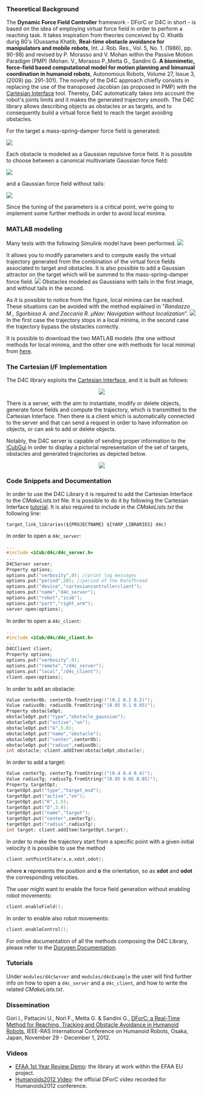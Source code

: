 ### Theoretical Background
The **Dynamic Force Field Controller** framework - DForC or D4C in short - is
based on the idea of employing virtual force field in order to perform a
reaching task. It takes inspiration from theories conceived by O. Khatib durig
80's (Oussama Khatib, **Real-time obstacle avoidance for manipulators and mobile
robots**, Int. J. Rob. Res., Vol. 5, No. 1. (1986), pp. 90-98) and revised by
P. Morasso and V. Mohan within the Passive Motion Paradigm (PMP) (Mohan. V.,
Morasso P.,Metta G., Sandini G. **A biomimetic, force-field based computational
model for motion planning and bimanual coordination in humanoid robots**,
Autonomous Robots, Volume 27, Issue 3, (2009) pp. 291-301). The novelty of the
D4C approach chiefly consists in replacing the use of the transposed Jacobian
(as proposed in PMP) with the [Cartesian Interface](http://wiki.icub.org/iCub/main/dox/html/icub_cartesian_interface.html)
tool. Thereby, D4C automatically takes into account the robot's joints limits
and it makes the generated trajectory smooth. The D4C library allows describing
objects as obstacles or as targets, and to consequently build a virtual force
field to reach the target avoiding obstacles.

For the target a mass-spring-damper force field is generated:

![](https://github.com/robotology/d4c/blob/master/img/MassSpringDump.jpg)

Each obstacle is modeled as a Gaussian repulsive force field. It is possible to
choose between a canonical multivariate Gaussian force field:

![](https://github.com/robotology/d4c/blob/master/img/GaussianForceField.jpg)

and a Gaussian force field without tails:

![](https://github.com/robotology/d4c/blob/master/img/GaussianWithoutTails.jpg)

Since the tuning of the parameters is a critical point, we’re going to implement
some further methods in order to avoid local minima.


### MATLAB modeling
Many tests with the following Simulink model have been performed.
![](https://github.com/robotology/d4c/blob/master/img/SimulinkModel.jpg)

It allows you to modify parameters and to compute easily the virtual trajectory
generated from the combination of the virtual force fields associated to target
and obstacles. It is also possible to add a Gaussian attractor on the target
which will be summed to the mass-spring-damper force field.
![](https://github.com/robotology/d4c/blob/master/img/WithAndWithoutTails.jpg)
Obstacles modeled as Gaussians with tails in the first image, and without tails
in the second.

As it is possible to notice from the figure, local minima can be reached.
These situations can be avoided with the method explained in "_Randazzo M.,
Sgorbissa A. and Zaccaria R. µNav: Navigation without localization_".
![](https://github.com/robotology/d4c/blob/master/img/LocalMinima.jpg)
In the first case the trajectory stops in a local minima, in the second case
the trajectory bypass the obstacles correctly.

It is possible to download the two MATLAB models (the one without methods for
local minima, and the other one with methods for local minima) from [here](http://wiki.icub.org/images/8/83/PmpModels.zip).

### The Cartesian I/F Implementation
The D4C library exploits the [Cartesian Interface](http://wiki.icub.org/iCub/main/dox/html/icub_cartesian_interface.html),
and it is built as follows:
<p align="center">
  <img src="https://github.com/robotology/d4c/blob/master/img/D4C_architecture.jpg"/>
</p>

There is a server, with the aim to instantiate, modify or delete objects, generate
force fields and compute the trajectory, which is transmitted to the Cartesian Interface.
Then there is a client which is automatically connected to the server and that
can send a request in order to have information on objects, or can ask to add or
delete objects.

Notably, the D4C server is capable of sending proper information
to the [iCubGui](http://wiki.icub.org/iCub/main/dox/html/group__icub__gui.html)
in order to display a pictorial representation of the set of targets, obstacles
and generated trajectories as depicted below.
<p align="center">
  <img src="https://github.com/robotology/d4c/blob/master/img/icubgui.jpg"/>
</p>


### Code Snippets and Documentation
In order to use the D4C Library it is required to add the Cartesian Interface
to the _CMakeLists.txt_ file. It is possible to do it by following the Cartesian
Interface [tutorial](http://wiki.icub.org/iCub/main/dox/html/icub_cartesian_interface.html).
It is also required to include in the _CMakeLists.txt_ the following line:

```CMakeLists
target_link_libraries(${PROJECTNAME} ${YARP_LIBRARIES} d4c)
```

In order to open a `d4c_server`:
```cpp
...
#include <iCub/d4c/d4c_server.h>
...
D4CServer server;
Property options;
options.put("verbosity",0); //print log messages
options.put("period",20); //period of the RateThread
options.put("device","cartesiancontrollerclient");
options.put("name","d4c_server");
options.put("robot","icub");
options.put("part","right_arm");
server.open(options);
```

In order to open a `d4c_client`:
```cpp
...
#include <iCub/d4c/d4c_client.h>
...
D4CClient client;
Property options;
options.put("verbosity",0);
options.put("remote","/d4c_server");
options.put("local","/d4c_client");
client.open(options);
```

In order to add an obstacle:
```cpp
Value centerOb; centerOb.fromString(("(0.2 0.2 0.2)");
Value radiusOb; radiusOb.fromString("(0.05 0.1 0.05)");
Property obstacleOpt;
obstacleOpt.put("type","obstacle_gaussian");
obstacleOpt.put("active","on");
obstacleOpt.put("G",5.0);
obstacleOpt.put("name","obstacle");
obstacleOpt.put("center",centerOb);
obstacleOpt.put("radius",radiusOb);
int obstacle; client.addItem(obstacleOpt,obstacle);
```

In order to add a target:
```cpp
Value centerTg; centerTg.fromString(("(0.4 0.4 0.4)");
Value radiusTg; radiusTg.fromString("(0.05 0.05 0.05)");
Property targetOpt;
targetOpt.put("type","target_msd");
targetOpt.put("active","on");
targetOpt.put("K",1.5);
targetOpt.put("D",3.0);
targetOpt.put("name","target");
targetOpt.put("center",centerTg);
targetOpt.put("radius",radiusTg);
int target; client.addItem(targetOpt,target);
```

In order to make the trajectory start from a specific point with a given initial
velocity it is possible to use the method
```cpp
client.setPointState(x,o,xdot,odot);
```
where **x** represents the position and **o** the orientation, so as **xdot** and
**odot** the corresponding velocities.

The user might want to enable the force field generation without enabling robot movements:
```cpp
client.enableField();
```

In order to enable also robot movements:
```cpp
client.enableControl();
```

For online documentation of all the methods composing the D4C Library,
please refer to the [Doxygen Documentation](http://robotology.github.com/d4c).


### Tutorials
Under `modules/d4cServer` and `modules/d4cExample` the user will find further
info on how to open a `d4c_server` and a `d4c_client`, and how to write the
related _CMakeLists.txt_.


### Dissemination
Gori I., Pattacini U., Nori F., Metta G. & Sandini G., [DForC: a Real-Time Method for Reaching,
Tracking and Obstacle Avoidance in Humanoid Robots](http://wiki.icub.org/images/5/5a/DForC.pdf),
IEEE-RAS International Conference on Humanoid Robots, Osaka, Japan, November 29 - December 1, 2012.


### Videos
- [EFAA 1st Year Review Demo](http://www.youtube.com/watch?v=npBugYmf59U): the
  library at work within the EFAA EU project.
- [Humanoids2012 Video](http://www.youtube.com/watch?v=QR30jnW_bvY): the official
  DForC video recorded for Humanoids2012 conference.
